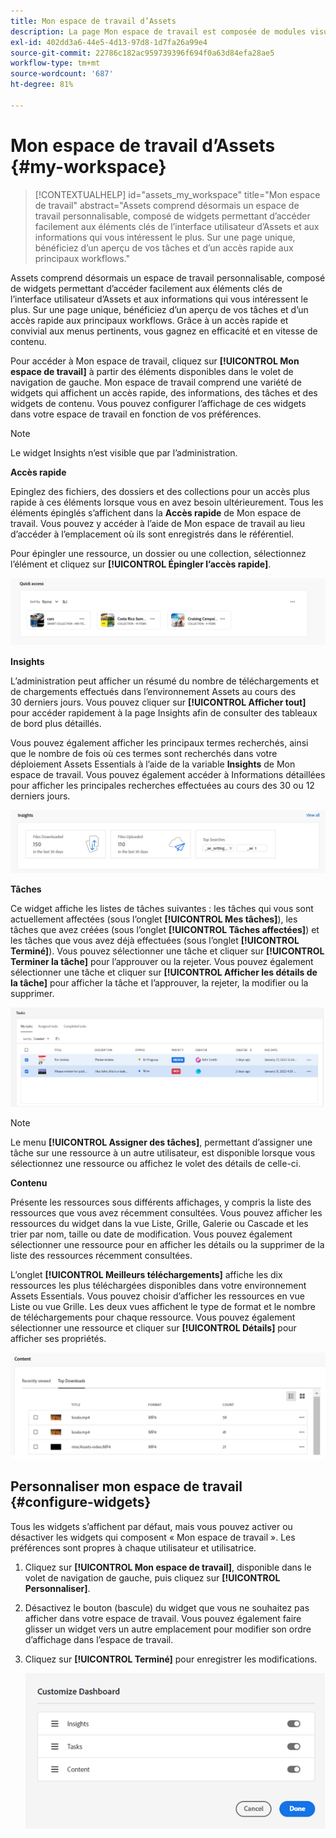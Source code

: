 ```yaml
---
title: Mon espace de travail d’Assets
description: La page Mon espace de travail est composée de modules visuels personnalisables permettant d’accéder facilement aux éléments clés de l’interface utilisateur d’Assets et aux informations les plus pertinentes pour l’utilisateur et l’utilisatrice.
exl-id: 402dd3a6-44e5-4d13-97d8-1d7fa26a99e4
source-git-commit: 22786c182ac959739396f694f0a63d84efa28ae5
workflow-type: tm+mt
source-wordcount: '687'
ht-degree: 81%

---
```


# Mon espace de travail d’Assets {#my-workspace}

>[!CONTEXTUALHELP]
>id="assets_my_workspace"
>title="Mon espace de travail"
>abstract="Assets comprend désormais un espace de travail personnalisable, composé de widgets permettant d’accéder facilement aux éléments clés de l’interface utilisateur d’Assets et aux informations qui vous intéressent le plus. Sur une page unique, bénéficiez d’un aperçu de vos tâches et d’un accès rapide aux principaux workflows."

Assets comprend désormais un espace de travail personnalisable, composé de widgets permettant d’accéder facilement aux éléments clés de l’interface utilisateur d’Assets et aux informations qui vous intéressent le plus. Sur une page unique, bénéficiez d’un aperçu de vos tâches et d’un accès rapide aux principaux workflows. Grâce à un accès rapide et convivial aux menus pertinents, vous gagnez en efficacité et en vitesse de contenu.

Pour accéder à Mon espace de travail, cliquez sur **[!UICONTROL Mon espace de travail]** à partir des éléments disponibles dans le volet de navigation de gauche. Mon espace de travail comprend une variété de widgets qui affichent un accès rapide, des informations, des tâches et des widgets de contenu. Vous pouvez configurer l’affichage de ces widgets dans votre espace de travail en fonction de vos préférences.

>[!NOTE]
>
>Le widget Insights n’est visible que par l’administration.

<!--

**New features coming soon**

Highlights upcoming features for Assets.

![New features coming soon in Workspace](assets/new-features.png)

-->



**Accès rapide**

Epinglez des fichiers, des dossiers et des collections pour un accès plus rapide à ces éléments lorsque vous en avez besoin ultérieurement. Tous les éléments épinglés s’affichent dans la **Accès rapide** de Mon espace de travail. Vous pouvez y accéder à l’aide de Mon espace de travail au lieu d’accéder à l’emplacement où ils sont enregistrés dans le référentiel.

Pour épingler une ressource, un dossier ou une collection, sélectionnez l’élément et cliquez sur **[!UICONTROL Épingler l’accès rapide]**.

![Tâches dans l’espace de travail](assets/quick-access.png)

**Insights**

L’administration peut afficher un résumé du nombre de téléchargements et de chargements effectués dans l’environnement Assets au cours des 30 derniers jours. Vous pouvez cliquer sur **[!UICONTROL Afficher tout]** pour accéder rapidement à la page Insights afin de consulter des tableaux de bord plus détaillés.

Vous pouvez également afficher les principaux termes recherchés, ainsi que le nombre de fois où ces termes sont recherchés dans votre déploiement Assets Essentials à l’aide de la variable **Insights** de Mon espace de travail. Vous pouvez également accéder à Informations détaillées pour afficher les principales recherches effectuées au cours des 30 ou 12 derniers jours.

![Insights dans l’espace de travail](assets/insights.png)

**Tâches**

Ce widget affiche les listes de tâches suivantes : les tâches qui vous sont actuellement affectées (sous l’onglet **[!UICONTROL Mes tâches]**), les tâches que avez créées (sous l’onglet **[!UICONTROL Tâches affectées]**) et les tâches que vous avez déjà effectuées (sous l’onglet **[!UICONTROL Terminé]**). Vous pouvez sélectionner une tâche et cliquer sur **[!UICONTROL Terminer la tâche]** pour l’approuver ou la rejeter. Vous pouvez également sélectionner une tâche et cliquer sur **[!UICONTROL Afficher les détails de la tâche]** pour afficher la tâche et l’approuver, la rejeter, la modifier ou la supprimer.

![Tâches dans l’espace de travail](assets/tasks-workspace.png)

>[!NOTE]
>
> Le menu **[!UICONTROL Assigner des tâches]**, permettant d’assigner une tâche sur une ressource à un autre utilisateur, est disponible lorsque vous sélectionnez une ressource ou affichez le volet des détails de celle-ci.

**Contenu**

Présente les ressources sous différents affichages, y compris la liste des ressources que vous avez récemment consultées. Vous pouvez afficher les ressources du widget dans la vue Liste, Grille, Galerie ou Cascade et les trier par nom, taille ou date de modification. Vous pouvez également sélectionner une ressource pour en afficher les détails ou la supprimer de la liste des ressources récemment consultées.

L’onglet **[!UICONTROL Meilleurs téléchargements]** affiche les dix ressources les plus téléchargées disponibles dans votre environnement Assets Essentials. Vous pouvez choisir d’afficher les ressources en vue Liste ou vue Grille. Les deux vues affichent le type de format et le nombre de téléchargements pour chaque ressource. Vous pouvez également sélectionner une ressource et cliquer sur **[!UICONTROL Détails]** pour afficher ses propriétés.

![Widget Contenu dans l’espace de travail](assets/workspace-content.png)

## Personnaliser mon espace de travail {#configure-widgets}

Tous les widgets s’affichent par défaut, mais vous pouvez activer ou désactiver les widgets qui composent « Mon espace de travail ». Les préférences sont propres à chaque utilisateur et utilisatrice.

1. Cliquez sur **[!UICONTROL Mon espace de travail]**, disponible dans le volet de navigation de gauche, puis cliquez sur **[!UICONTROL Personnaliser]**.

1. Désactivez le bouton (bascule) du widget que vous ne souhaitez pas afficher dans votre espace de travail. Vous pouvez également faire glisser un widget vers un autre emplacement pour modifier son ordre d’affichage dans l’espace de travail.

1. Cliquez sur **[!UICONTROL Terminé]** pour enregistrer les modifications.

   ![Personnaliser les widgets dans l’espace de travail](assets/customize-workspace.png)
